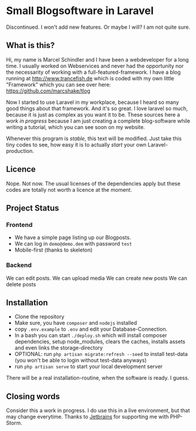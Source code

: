 # Small Blogsoftware in Laravel

Discontinued. I won't add new features. Or maybe I will? I am not quite sure.



## What is this?
Hi, my name is Marcel Schindler and I have been a webdeveloper for a long time. I usually worked on Webservices and never had the opportunity nor the necessarity of working with a full-featured-framework. I have a blog running at http://www.trancefish.de which is coded with my own little "Framework" which you can see over here: https://github.com/marcshake/tlog

Now I started to use Laravel in my workplace, because I heard so many good things about that framework. And it's so great. I love laravel so much, because it is just as complex as you want it to be. These sources here a *work in progress* because I am just creating a complete blog-software while writing a tutorial, which you can see soon on my website.

Whenever this program is *stable*, this text will be modified. Just take this tiny codes to see, how easy it is to actually *start* your own Laravel-production.

## Licence
Nope. Not now. The usual licenses of the dependencies apply but these codes are totally not worth a licence at the moment.

## Project Status
### Frontend
* We have a simple page listing up our Blogposts. 
* We can log in ``demo@demo.dem`` with password ``test`` 
* Mobile-first (thanks to skeleton)

### Backend
We can edit posts.
We can upload media
We can create new posts
We can delete posts

## Installation

* Clone the repository
* Make sure, you have ``composer`` and ``nodejs`` installed
* copy ``.env.example`` to ``.env`` and edit your Database-Connection.
* In a bash you can start ``./deploy.sh`` which will install composer dependencies, setup node_modules, clears the caches, installs assets and even links the storage-directory
* OPTIONAL: run ``php artisan migrate:refresh --seed`` to install test-data (you won't be able to login without test-data anyways)
* run ``php artisan serve`` to start your local development server

There will be a real installation-routine, when the software is ready. I guess.

## Closing words

Consider this a work in progress. I do use this in a live environment, but that may change everytime. Thanks to [Jetbrains](https://www.jetbrains.com/?from=Larablog) for supporting me with PHP-Storm.
